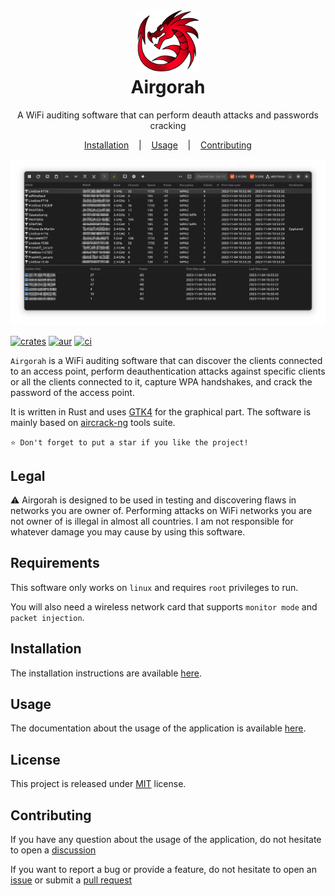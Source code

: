 <h1 align="center">
  <img src="icons/app_icon.png" width=100 height=100/><br>
Airgorah</h1>

<p align="center">
  <span>A WiFi auditing software that can perform deauth attacks and passwords cracking</span>
</p>

<p align="center">
  <a href="https://github.com/martin-olivier/airgorah/wiki/Installation">Installation</a>
  &nbsp;&nbsp;&nbsp;|&nbsp;&nbsp;&nbsp;
  <a href="https://github.com/martin-olivier/airgorah/wiki/Usage">Usage</a>
  &nbsp;&nbsp;&nbsp;|&nbsp;&nbsp;&nbsp;
  <a href="#contributing">Contributing</a>
</p>

![illustration](.github/assets/illustration.png)

[![crates](https://img.shields.io/crates/v/airgorah.svg)](https://crates.io/crates/airgorah)
[![aur](https://img.shields.io/aur/version/airgorah)](https://aur.archlinux.org/packages/airgorah)
[![ci](https://github.com/martin-olivier/airgorah/actions/workflows/CI.yml/badge.svg)](https://github.com/martin-olivier/airgorah/actions/workflows/CI.yml)

`Airgorah` is a WiFi auditing software that can discover the clients connected to an access point, perform deauthentication attacks against specific clients or all the clients connected to it, capture WPA handshakes, and crack the password of the access point.

It is written in Rust and uses [GTK4](https://github.com/gtk-rs/gtk4-rs) for the graphical part. The software is mainly based on [aircrack-ng](https://github.com/aircrack-ng/aircrack-ng) tools suite.

`⭐ Don't forget to put a star if you like the project!`

## Legal

⚠️ Airgorah is designed to be used in testing and discovering flaws in networks you are owner of. Performing attacks on WiFi networks you are not owner of is illegal in almost all countries. I am not responsible for whatever damage you may cause by using this software.

## Requirements

This software only works on `linux` and requires `root` privileges to run.

You will also need a wireless network card that supports `monitor mode` and `packet injection`.

## Installation

The installation instructions are available [here](https://github.com/martin-olivier/airgorah/wiki/Installation).

## Usage

The documentation about the usage of the application is available [here](https://github.com/martin-olivier/airgorah/wiki/Usage).

## License

This project is released under [MIT](LICENSE) license.

## Contributing

If you have any question about the usage of the application, do not hesitate to open a [discussion](https://github.com/martin-olivier/airgorah/discussions)

If you want to report a bug or provide a feature, do not hesitate to open an [issue](https://github.com/martin-olivier/airgorah/issues) or submit a [pull request](https://github.com/martin-olivier/airgorah/pulls)
